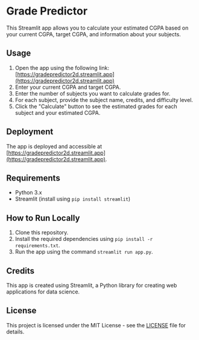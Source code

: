# Grade Predictor

This Streamlit app allows you to calculate your estimated CGPA based on your current CGPA, target CGPA, and information about your subjects.

## Usage

1. Open the app using the following link: [https://gradepredictor2d.streamlit.app](https://gradepredictor2d.streamlit.app)
2. Enter your current CGPA and target CGPA.
3. Enter the number of subjects you want to calculate grades for.
4. For each subject, provide the subject name, credits, and difficulty level.
5. Click the "Calculate" button to see the estimated grades for each subject and your estimated CGPA.

## Deployment

The app is deployed and accessible at [https://gradepredictor2d.streamlit.app](https://gradepredictor2d.streamlit.app).

## Requirements

- Python 3.x
- Streamlit (install using `pip install streamlit`)

## How to Run Locally

1. Clone this repository.
2. Install the required dependencies using `pip install -r requirements.txt`.
3. Run the app using the command `streamlit run app.py`.

## Credits

This app is created using Streamlit, a Python library for creating web applications for data science.

## License

This project is licensed under the MIT License - see the [LICENSE](LICENSE) file for details.
